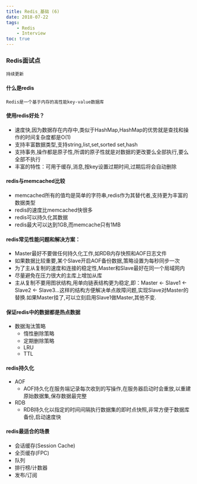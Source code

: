 ```yaml
---
title: Redis_基础 (6)
date: 2018-07-22
tags: 
    - Redis
    - Interview
toc: true
---
```


### Redis面试点
    持续更新

<!-- more -->

#### 什么是redis
    Redis是一个基于内存的高性能key-value数据库

#### 使用redis好处？
- 速度快,因为数据存在内存中,类似于HashMap,HashMap的优势就是查找和操作的时间复杂度都是O(1)
- 支持丰富数据类型,支持string,list,set,sorted set,hash
- 支持事务,操作都是原子性,所谓的原子性就是对数据的更改要么全部执行,要么全部不执行
- 丰富的特性：可用于缓存,消息,按key设置过期时间,过期后将会自动删除

#### redis与memcached比较
- memcached所有的值均是简单的字符串,redis作为其替代者,支持更为丰富的数据类型
- redis的速度比memcached快很多
- redis可以持久化其数据
- redis最大可以达到1GB,而memcache只有1MB

#### redis常见性能问题和解决方案：
- Master最好不要做任何持久化工作,如RDB内存快照和AOF日志文件
- 如果数据比较重要,某个Slave开启AOF备份数据,策略设置为每秒同步一次
- 为了主从复制的速度和连接的稳定性,Master和Slave最好在同一个局域网内
- 尽量避免在压力很大的主库上增加从库
- 主从复制不要用图状结构,用单向链表结构更为稳定,即：Master <- Slave1 <- Slave2 <- Slave3...这样的结构方便解决单点故障问题,实现Slave对Master的替换.如果Master挂了,可以立刻启用Slave1做Master,其他不变.

#### 保证redis中的数据都是热点数据
- 数据淘汰策略
    * 惰性删除策略
    * 定期删除策略
    * LRU
    * TTL

#### redis持久化
- AOF
    * AOF持久化在服务端记录每次收到的写操作,在服务器启动时会重放,以重建原始数据集,保存数据最完整
- RDB
    * RDB持久化以指定的时间间隔执行数据集的即时点快照,非常方便于数据库备份,启动速度快

#### redis最适合的场景
- 会话缓存(Session Cache)
- 全页缓存(FPC)
- 队列
- 排行榜/计数器
- 发布/订阅
